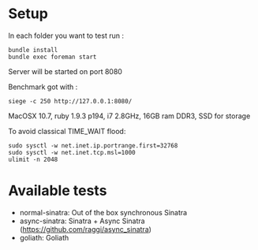# Setup

In each folder you want to test run :

    bundle install
    bundle exec foreman start

Server will be started on port 8080

Benchmark got with :

    siege -c 250 http://127.0.0.1:8080/
    
MacOSX 10.7, ruby 1.9.3 p194, i7 2.8GHz, 16GB ram DDR3, SSD for storage

To avoid classical TIME_WAIT flood:

    sudo sysctl -w net.inet.ip.portrange.first=32768
    sudo sysctl -w net.inet.tcp.msl=1000
    ulimit -n 2048

# Available tests

- normal-sinatra: Out of the box synchronous Sinatra
- async-sinatra: Sinatra + Async Sinatra (https://github.com/raggi/async_sinatra)
- goliath: Goliath
